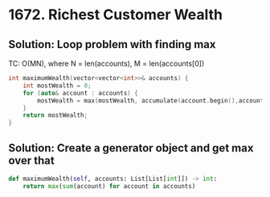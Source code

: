 # 1672. Richest Customer Wealth

## Solution: Loop problem with finding max

TC: O(MN), where N = len(accounts), M = len(accounts[0])

```c++
int maximumWealth(vector<vector<int>>& accounts) {
    int mostWealth = 0;
    for (auto& account : accounts) {
        mostWealth = max(mostWealth, accumulate(account.begin(),account.end(),0));
    }
    return mostWealth;
}
```

## Solution: Create a generator object and get max over that

```py
def maximumWealth(self, accounts: List[List[int]]) -> int:
    return max(sum(account) for account in accounts)
```